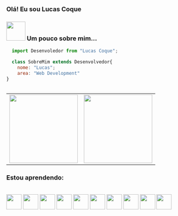 ### Olá! Eu sou Lucas Coque
### <img src="https://stylishthemes.github.io/GitHub-Dark/images/octocat-spinner-smil.min.svg" width="50"> Um pouco  sobre mim...
```js
  import Desenvoledor from "Lucas Coque";

  class SobreMim extends Desenvolvedor{
    nome: "Lucas";
    area: "Web Development"
}
  
```
<table>
  <div>
    <td>
      <img height="180em" src="https://github-readme-stats.vercel.app/api?username=LucasCoque&theme=tokyonight&show_icons=true&hide_border=true&count_private=true"/>  
    </td>
    <td>
       <img height="180em" widght="180" src="https://github-readme-stats.vercel.app/api/top-langs/?username=LucasCoque&theme=tokyonight&show_icons=true&hide_border=true&layout=compact"/>
    </td>
   
  </div>
</table>

### Estou aprendendo:
<div style="display: inline_block"><br>

  <img alingn=center height="40" widght="30" src="https://cdn.jsdelivr.net/gh/devicons/devicon@latest/icons/git/git-original.svg" />
  <img alingn=center height="40" widght="30" src="https://cdn.jsdelivr.net/gh/devicons/devicon@latest/icons/html5/html5-original.svg" />
  <img alingn=center height="40" widght="30" src="https://cdn.jsdelivr.net/gh/devicons/devicon@latest/icons/css3/css3-original.svg" />
  <img alingn=center height="40" widght="30" src="https://cdn.jsdelivr.net/gh/devicons/devicon@latest/icons/javascript/javascript-original.svg" />                
  <img alingn=center height="40" widght="30" src="https://cdn.jsdelivr.net/gh/devicons/devicon@latest/icons/bootstrap/bootstrap-original.svg" />
  <img alingn=center height="40" widght="30" src="https://cdn.jsdelivr.net/gh/devicons/devicon@latest/icons/csharp/csharp-original.svg" />
  <img alingn=center height="40" widght="30" src="https://cdn.jsdelivr.net/gh/devicons/devicon@latest/icons/java/java-original.svg" />
  <img alingn=center height="40" widght="30" src="https://cdn.jsdelivr.net/gh/devicons/devicon@latest/icons/spring/spring-original.svg" />
  <img alingn=center height="40" widght="30" src="https://cdn.jsdelivr.net/gh/devicons/devicon@latest/icons/mysql/mysql-original.svg" />
  <img alingn=center height="40" widght="30" src="https://cdn.jsdelivr.net/gh/devicons/devicon@latest/icons/mongodb/mongodb-original.svg" />

</div><br>
  
